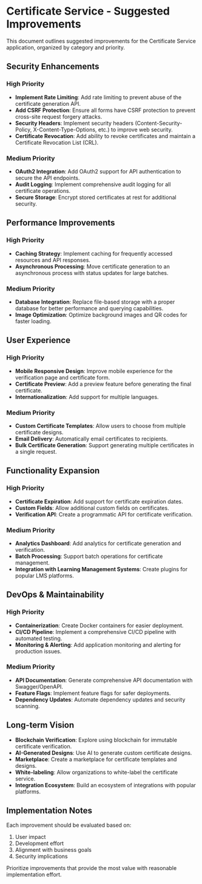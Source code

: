 # Certificate Service - Suggested Improvements

This document outlines suggested improvements for the Certificate Service application, organized by category and priority.

## Security Enhancements

### High Priority
- **Implement Rate Limiting**: Add rate limiting to prevent abuse of the certificate generation API.
- **Add CSRF Protection**: Ensure all forms have CSRF protection to prevent cross-site request forgery attacks.
- **Security Headers**: Implement security headers (Content-Security-Policy, X-Content-Type-Options, etc.) to improve web security.
- **Certificate Revocation**: Add ability to revoke certificates and maintain a Certificate Revocation List (CRL).

### Medium Priority
- **OAuth2 Integration**: Add OAuth2 support for API authentication to secure the API endpoints.
- **Audit Logging**: Implement comprehensive audit logging for all certificate operations.
- **Secure Storage**: Encrypt stored certificates at rest for additional security.

## Performance Improvements

### High Priority
- **Caching Strategy**: Implement caching for frequently accessed resources and API responses.
- **Asynchronous Processing**: Move certificate generation to an asynchronous process with status updates for large batches.

### Medium Priority
- **Database Integration**: Replace file-based storage with a proper database for better performance and querying capabilities.
- **Image Optimization**: Optimize background images and QR codes for faster loading.

## User Experience

### High Priority
- **Mobile Responsive Design**: Improve mobile experience for the verification page and certificate form.
- **Certificate Preview**: Add a preview feature before generating the final certificate.
- **Internationalization**: Add support for multiple languages.

### Medium Priority
- **Custom Certificate Templates**: Allow users to choose from multiple certificate designs.
- **Email Delivery**: Automatically email certificates to recipients.
- **Bulk Certificate Generation**: Support generating multiple certificates in a single request.

## Functionality Expansion

### High Priority
- **Certificate Expiration**: Add support for certificate expiration dates.
- **Custom Fields**: Allow additional custom fields on certificates.
- **Verification API**: Create a programmatic API for certificate verification.

### Medium Priority
- **Analytics Dashboard**: Add analytics for certificate generation and verification.
- **Batch Processing**: Support batch operations for certificate management.
- **Integration with Learning Management Systems**: Create plugins for popular LMS platforms.

## DevOps & Maintainability

### High Priority
- **Containerization**: Create Docker containers for easier deployment.
- **CI/CD Pipeline**: Implement a comprehensive CI/CD pipeline with automated testing.
- **Monitoring & Alerting**: Add application monitoring and alerting for production issues.

### Medium Priority
- **API Documentation**: Generate comprehensive API documentation with Swagger/OpenAPI.
- **Feature Flags**: Implement feature flags for safer deployments.
- **Dependency Updates**: Automate dependency updates and security scanning.

## Long-term Vision

- **Blockchain Verification**: Explore using blockchain for immutable certificate verification.
- **AI-Generated Designs**: Use AI to generate custom certificate designs.
- **Marketplace**: Create a marketplace for certificate templates and designs.
- **White-labeling**: Allow organizations to white-label the certificate service.
- **Integration Ecosystem**: Build an ecosystem of integrations with popular platforms.

## Implementation Notes

Each improvement should be evaluated based on:
1. User impact
2. Development effort
3. Alignment with business goals
4. Security implications

Prioritize improvements that provide the most value with reasonable implementation effort.